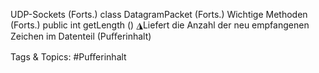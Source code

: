 UDP-Sockets (Forts.)
class DatagramPacket (Forts.)
Wichtige Methoden (Forts.)
    public  int getLength  ()
◮Liefert die Anzahl der neu empfangenen Zeichen im Datenteil (Puﬀerinhalt)

   Tags & Topics:
   #Puﬀerinhalt